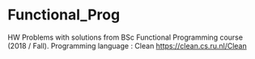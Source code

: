 # Functional_Prog

HW Problems with solutions from BSc Functional Programming course (2018 / Fall).
Programming language : Clean https://clean.cs.ru.nl/Clean











